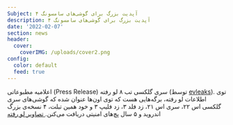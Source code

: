 ```yaml
---
Subject: ۴ آپدیت بزرگ برای گوشی‌های سامسونگ
description: ۴ آپدیت بزرگ برای گوشی‌های سامسونگ
date: '2022-02-07'
section: news
header:
  cover:
    coverIMG: /uploads/cover2.png
config:
  color: default
  feed: true
---
```

اعلامیه مطبوعاتی (Press Release) سری گلکسی تب ۸ لو رفته (توسط [evleaks](https://twitter.com/evleaks)). توی اطلاعات لو رفته، برگه‌هایی هست که توی اون‌ها عنوان شده که گوشی‌های سری گلکسی اس ۲۲، سری اس ۲۱، زد فلد ۳، زد فلیپ ۳ و خود همین تبلت، ۴ نسخه‌ی بزرگ اندروید و ۵ سال پچ‌های امنیتی دریافت می‌کنن.[ تصاویر لو رفته‌](https://imgbb.com/BL7tC4X)
